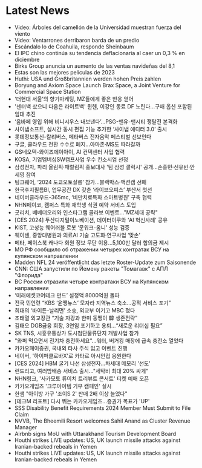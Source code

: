# Latest News
-  Video: Árboles del camellón de la Universidad muestran fuerza del viento
-  Video: Ventarrones derribaron barda de un predio
-  Escándalo lo de Coahuila, responde Sheinbaum
-  El IPC chino continúa su tendencia deflacionaria al caer un 0,3 % en diciembre
-  Birks Group anuncia un aumento de las ventas navideñas del 8,1
-  Estas son las mejores películas de 2023
-  Huthi: USA und Großbritannien werden hohen Preis zahlen
-  Boryung and Axiom Space Launch Brax Space, a Joint Venture for Commercial Space Station
-  ‘더현대 서울’의 향기마케팅, MZ들에게 좋은 반응 얻어
-  '센터백 샀으니 다음은 라이트백' 뮌헨, 이강인 동료 DF 노린다...구매 옵션 포함된 임대 추진
-  ‘음바페 영입 위해 비니시우스 내보낸다’…PSG-맨유-맨시티 쟁탈전 본격화
-  사이냅소프트, 실시간 동시 편집 기능 추가한 ‘사이냅 에디터 3.0’ 출시
-  롯데정보통신-칼리버스, 메타버스 전자음악 페스티벌 선보인다
-  구글, 클라우드 전환 수수료 폐지…아마존·MS도 따라갈까
-  GS네오텍-와이즈에이아이, AI 컨택센터 사업 협력
-  KOSA, 기업멤버십SW캠프사업 우수 컨소시엄 선정
-  삼성전자, 파리 올림픽·패럴림픽 홍보대사 '팀 삼성 갤럭시' 공개…손흥민·신유빈·안세영 참여
-  팅크웨어, ‘2024 도쿄오토살롱’ 참가…블랙박스·액션캠 선봬
-  한국후지필름BI, 업무공간 DX 갖춘 ‘라이브오피스’ 부산서 첫선
-  네이버클라우드-365mc, ‘비만치료특화 스마트병원’ 구축 협력
-  NHN페이코, 캠퍼스 특화 재학생 식권 예약 서비스 도입
-  굿리치, 베베더오리와 인스타그램 콜라보 이벤트…"MZ세대 공략"
-  [CES 2024] 두산디지털이노베이션, 데이터이쿠와 ‘AI 혁신사례’ 공유
-  KIST, 고성능 웨어러블 로봇 ‘문워크-옴니’ 성능 검증
-  웨이센, 중앙대병원과 의료AI 기술 고도화·연구사업 ‘맞손’
-  메타, 페이스북 캐나다 회원 정보 무단 이용…5,100만 달러 합의금 제시
-  МО РФ сообщило об отражении четырех контратак ВСУ на купянском направлении
-  Madden NFL 24 veröffentlicht das letzte Roster-Update zum Saisonende
-  CNN: США запустили по Йемену ракеты "Томагавк" с АПЛ "Флорида"
-  ВС России отразили четыре контратаки ВСУ на Купянском направлении
-  ‘미래에셋코어테크 펀드’ 설정액 8000억원 돌파
-  전국 민언련 “KBS ‘윤땡뉴스’ 모자라 지역뉴스 축소…공적 서비스 포기”
-  희대의 ‘바이든-날리면’ 소송, 외교부 이기고 MBC 졌다
-  조태열 외교장관 “기술 자강과 한미 동맹이 韓 생존전략”
-  김태오 DGB금융 회장, 3연임 포기하고 용퇴…“새로운 리더십 필요”
-  SK TNS, 시흥유통상가 도시첨단물류단지 개발사업 참가
-  "와퍼 먹으면서 전기차 충전하세요"...워터, 버거킹 매장에 급속 충전소 열었다
-  카카오페이증권, 국내외 타사 주식 입고 이벤트 진행
-  네이버, '하이퍼클로바X'로 카타르 아시안컵 응원한다
-  [CES 2024] HBM 굴기 나선 삼성전자...차세대 메모리 '선도'
-  런드리고, 여러밤배송 서비스 출시…"세탁비 최대 20% 싸게"
-  NHN링크, '사카모토 류이치 트리뷰트 콘서트' 티켓 예매 오픈
-  카카오게임즈 '크루아이템 기부 캠페인' 실시
-  한샘 "아이방 가구 '조이S 2' 판매 2배 이상 늘었다"
-  [테크M 리포트] 다시 뛰는 카카오게임즈...증권가 목표가 'UP'
-  SSS Disability Benefit Requirements 2024 Member Must Submit to File Claim
-  NVVB, The Bheemili Resort welcomes Sahil Anand as Cluster Revenue Manager
-  Airbnb signs MoU with Uttarakhand Tourism Development Board
-  Houthi strikes LIVE updates: US, UK launch missile attacks against Iranian-backed rebeals in Yemen
-  Houthi strikes LIVE updates: US, UK launch missile attacks against Iranian-backed rebeals in Yemen
